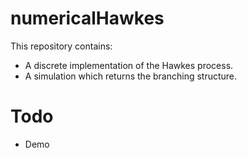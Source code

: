 # numericalHawkes

This repository contains:

- A discrete implementation of the Hawkes process.
- A simulation which returns the branching structure.

# Todo
- Demo
